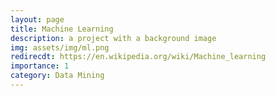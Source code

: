 ```yaml
---
layout: page
title: Machine Learning
description: a project with a background image
img: assets/img/ml.png
redirecdt: https://en.wikipedia.org/wiki/Machine_learning
importance: 1
category: Data Mining
---
```

